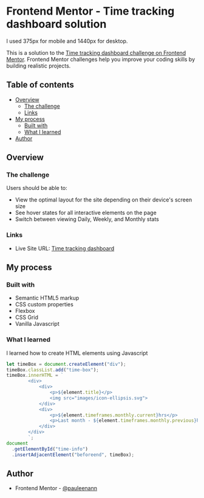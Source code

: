 # Frontend Mentor - Time tracking dashboard solution

I used 375px for mobile and 1440px for desktop.

This is a solution to the [Time tracking dashboard challenge on Frontend Mentor](https://www.frontendmentor.io/challenges/time-tracking-dashboard-UIQ7167Jw). Frontend Mentor challenges help you improve your coding skills by building realistic projects.

## Table of contents

- [Overview](#overview)
  - [The challenge](#the-challenge)
  - [Links](#links)
- [My process](#my-process)
  - [Built with](#built-with)
  - [What I learned](#what-i-learned)
- [Author](#author)

## Overview

### The challenge

Users should be able to:

- View the optimal layout for the site depending on their device's screen size
- See hover states for all interactive elements on the page
- Switch between viewing Daily, Weekly, and Monthly stats

### Links

- Live Site URL: [Time tracking dashboard](https://66ab61e9fd8f5ac2736fb73c--whimsical-wisp-c6a55d.netlify.app/)

## My process

### Built with

- Semantic HTML5 markup
- CSS custom properties
- Flexbox
- CSS Grid
- Vanilla Javascript

### What I learned

I learned how to create HTML elements using Javascript

```js
let timeBox = document.createElement("div");
timeBox.classList.add("time-box");
timeBox.innerHTML = `
        <div>
            <div>
                <p>${element.title}</p>
                <img src="images/icon-ellipsis.svg">
            </div>
            <div>
                <p>${element.timeframes.monthly.current}hrs</p>
                <p>Last month - ${element.timeframes.monthly.previous}hrs</p>
            </div>
        </div>
        `;
document
  .getElementById("time-info")
  .insertAdjacentElement("beforeend", timeBox);
```

## Author

- Frontend Mentor - [@pauleenann](https://www.frontendmentor.io/profile/pauleenann)
